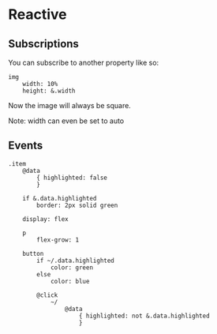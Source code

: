 # Reactive

## Subscriptions

You can subscribe to another property like so:

```glaze
img
	width: 10%
	height: &.width
```

Now the image will always be square.

Note: width can even be set to auto

## Events

```glaze
.item
	@data
		{ highlighted: false
		}

	if &.data.highlighted
		border: 2px solid green

	display: flex

	p
		flex-grow: 1

	button
		if ~/.data.highlighted
			color: green
		else
			color: blue

		@click
			~/
				@data
					{ highlighted: not &.data.highlighted
					}
```
